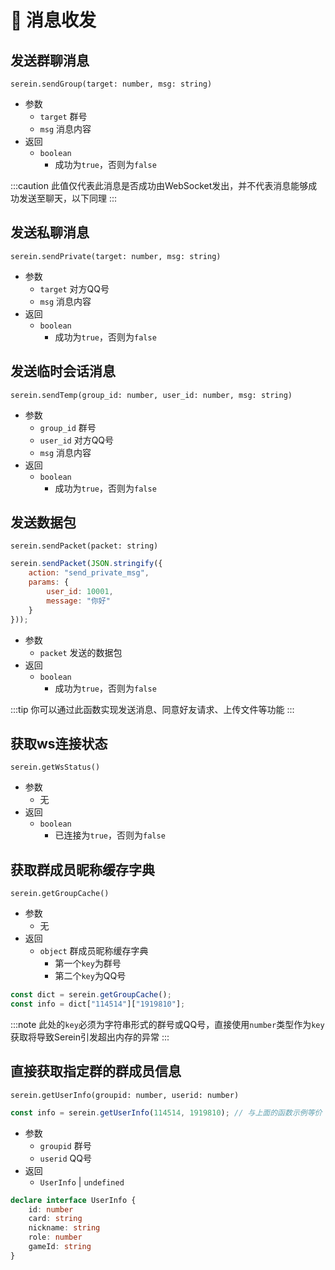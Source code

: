 # 💬 消息收发

## 发送群聊消息

`serein.sendGroup(target: number, msg: string)`

- 参数
  - `target` 群号
  - `msg` 消息内容
- 返回
  - `boolean`
    - 成功为`true`，否则为`false`

:::caution
此值仅代表此消息是否成功由WebSocket发出，并不代表消息能够成功发送至聊天，以下同理
:::

## 发送私聊消息

`serein.sendPrivate(target: number, msg: string)`

- 参数
  - `target` 对方QQ号
  - `msg` 消息内容
- 返回
  - `boolean`
    - 成功为`true`，否则为`false`

## 发送临时会话消息

`serein.sendTemp(group_id: number, user_id: number, msg: string)`

- 参数
  - `group_id` 群号
  - `user_id` 对方QQ号
  - `msg` 消息内容
- 返回
  - `boolean`
    - 成功为`true`，否则为`false`

## 发送数据包

`serein.sendPacket(packet: string)`

```js
serein.sendPacket(JSON.stringify({
    action: "send_private_msg",
    params: {
        user_id: 10001,
        message: "你好"
    }
}));
```

- 参数
  - `packet` 发送的数据包
- 返回
  - `boolean`
    - 成功为`true`，否则为`false`

:::tip
你可以通过此函数实现发送消息、同意好友请求、上传文件等功能
:::

## 获取ws连接状态

`serein.getWsStatus()`

- 参数
  - 无
- 返回
  - `boolean`
    - 已连接为`true`，否则为`false`

## 获取群成员昵称缓存字典

`serein.getGroupCache()`

- 参数
  - 无
- 返回
  - `object` 群成员昵称缓存字典
    - 第一个`key`为群号
    - 第二个`key`为QQ号

```js
const dict = serein.getGroupCache();
const info = dict["114514"]["1919810"];
```

:::note
此处的`key`必须为字符串形式的群号或QQ号，直接使用`number`类型作为`key`获取将导致Serein引发超出内存的异常
:::

## 直接获取指定群的群成员信息

`serein.getUserInfo(groupid: number, userid: number)`

```js
const info = serein.getUserInfo(114514, 1919810); // 与上面的函数示例等价
```

- 参数
  - `groupid` 群号
  - `userid` QQ号
- 返回
  - `UserInfo` | `undefined`

```ts
declare interface UserInfo {
    id: number
    card: string
    nickname: string
    role: number
    gameId: string
}
```
